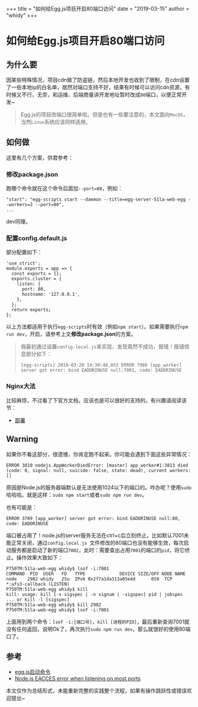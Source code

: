 +++
title = "如何给Egg.js项目开启80端口访问"
date = "2019-03-15"
author = "whidy"
+++

# 如何给Egg.js项目开启80端口访问

## 为什么要

因某些特殊情况，项目cdn做了防盗链，然后本地开发也收到了限制，在cdn设置了一些本地ip的白名单，居然对端口支持不好，结果有时候可以访问cdn资源，有时候又不行，无奈，和运维、后端商量讲开发地址暂时改成`80`端口，以便正常开发~

> Egg.js的项目改端口很简单啦。但是也有一些要注意的，本文面向`MacOS`，当然`Linux`系统应该同样适用。

## 如何做

这里有几个方案，供君参考：

### 修改package.json

跑哪个命令就在这个命令后面加`--port=80`，例如：

```
"start": "egg-scripts start --daemon --title=egg-server-51la-web-egg --workers=2 --port=80",
...
```

dev同理。

### 配置config.default.js

部分配置如下：

```
'use strict';
module.exports = app => {
  const exports = {};
  exports.cluster = {
    listen: {
      port: 80,
      hostname: '127.0.0.1',
    },
  };
  return exports;
};
```

以上方法都适用于执行`egg-scripts`时有效（例如`npm start`）。如果需要执行`npm run dev`，开启，请参考上文**修改package.json**的方案。

> 我最初通过设置`config.local.js`来实现，发现竟然不成功，报错！报错信息部分如下：
>
> ```
> [egg-scripts] 2019-03-20 14:30:48,033 ERROR 7988 [app_worker] server got error: bind EADDRINUSE null:7001, code: EADDRINUSE
> ```

### Nginx大法

比较麻烦，不过看了下官方文档，应该也是可以很好的支持的。有兴趣请阅读该节：

* [部署](https://eggjs.org/zh-cn/tutorials/socketio.html#%E9%83%A8%E7%BD%B2)

## Warning

如果你不看这部分，很遗憾，你肯定跑不起来。你可能会遇到下面这些异常情况：

```
ERROR 3810 nodejs.AppWorkerDiedError: [master] app_worker#1:3813 died (code: 0, signal: null, suicide: false, state: dead), current workers: []
```

原因是Node.js的服务器端默认是无法使用1024以下的端口的。咋办呢？使用`sudo`哈哈哈。就是这样：`sudo npm start`或者`sudo npm run dev`。

也有可能是：

```
ERROR 3709 [app_worker] server got error: bind EADDRINUSE null:80, code: EADDRINUSE
```

端口被占用了！node.js的server服务无法在ctrl+c后立刻终止。比如默认7001未能正常关闭，通过`config.local.js
`文件修改的80端口也没有能够生效，每次启动服务都是启动了新的端口`7002`，此时：需要查出占用`7001`的端口的`pid`，将它终止。操作效果大致如下：

```
P750TM:51la-web-egg whidy$ lsof -i:7001
COMMAND  PID  USER   FD   TYPE             DEVICE SIZE/OFF NODE NAME
node    2982 whidy   25u  IPv6 0x2f7a1da313a05e4d      0t0  TCP *:afs3-callback (LISTEN)
P750TM:51la-web-egg whidy$ kill
kill: usage: kill [-s sigspec | -n signum | -sigspec] pid | jobspec ... or kill -l [sigspec]
P750TM:51la-web-egg whidy$ kill 2982
P750TM:51la-web-egg whidy$ lsof -i:7001
```

上面用到两个命令：`lsof -i:[端口号]`，`kill [进程的PID]`，最后重新查询7001就没有任何返回，说明Ok了，再次执行`sudo npm run dev`，那么就很好的使用80端口了。

## 参考

* [egg.js启动命令](https://eggjs.org/zh-cn/core/deployment.html#%E5%90%AF%E5%8A%A8%E5%91%BD%E4%BB%A4)
* [Node.js EACCES error when listening on most ports](https://stackoverflow.com/questions/9164915/node-js-eacces-error-when-listening-on-most-ports)

本文仅作为总结形式，未能重新完整的实践整个流程，如果有操作跳跃性或错误欢迎提出~